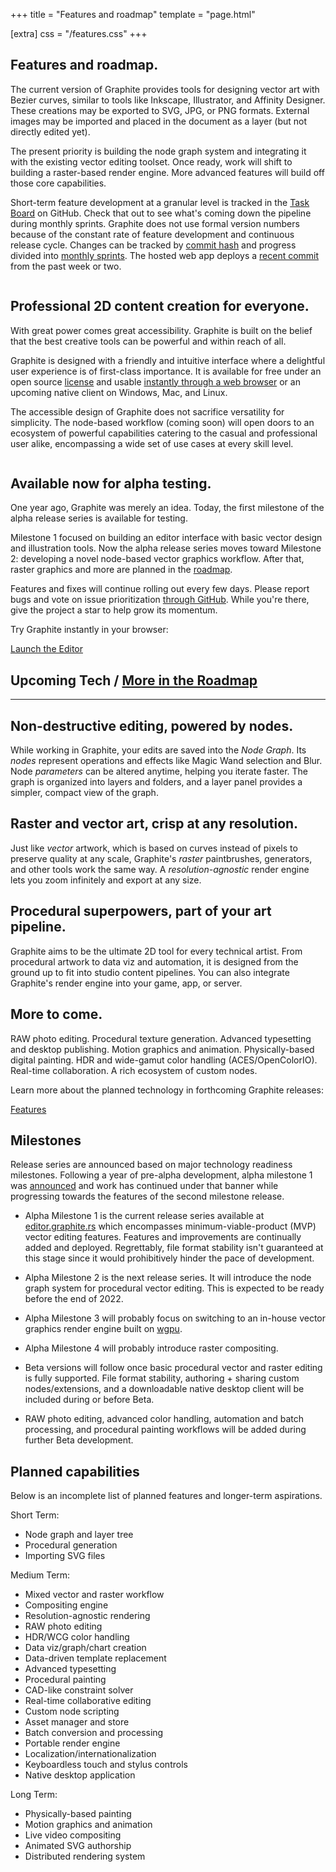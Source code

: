 +++
title = "Features and roadmap"
template = "page.html"

[extra]
css = "/features.css"
+++

<section class="section-row">
<div class="section">

# Features and roadmap.

The current version of Graphite provides tools for designing vector art with Bezier curves, similar to tools like Inkscape, Illustrator, and Affinity Designer. These creations may be exported to SVG, JPG, or PNG formats. External images may be imported and placed in the document as a layer (but not directly edited yet).

The present priority is building the node graph system and integrating it with the existing vector editing toolset. Once ready, work will shift to building a raster-based render engine. More advanced features will build off those core capabilities.

Short-term feature development at a granular level is tracked in the [Task Board](https://github.com/GraphiteEditor/Graphite/projects/1) on GitHub. Check that out to see what's coming down the pipeline during monthly sprints. Graphite does not use formal version numbers because of the constant rate of feature development and continuous release cycle. Changes can be tracked by [commit hash](https://github.com/GraphiteEditor/Graphite/commits/master) and progress divided into [monthly sprints](https://github.com/GraphiteEditor/Graphite/milestones). The hosted web app deploys a [recent commit](https://github.com/GraphiteEditor/Graphite/releases/tag/latest-stable) from the past week or two.

</div>
</section>

<section id="opener-message" class="section-row right">
	<div class="graphic">
		<img src="https://static.graphite.rs/content/index/brush__2.svg" alt="" />
	</div>
	<div class="section">
		<h1>Professional 2D content creation for everyone.</h1>
		<p>
			With great power comes great accessibility. Graphite is built on the belief that the best creative tools can be powerful and within reach of all.
		</p>
		<p>
			Graphite is designed with a friendly and intuitive interface where a delightful user experience is of first-class importance. It is available for free under an open source
			<a href="/license" target="_blank">license</a>
			and usable
			<a href="https://editor.graphite.rs">instantly through a web browser</a>
			or an upcoming native client on Windows, Mac, and Linux.
		</p>
		<p>
			The accessible design of Graphite does not sacrifice versatility for simplicity. The node-based workflow (coming soon) will open doors to an ecosystem of powerful capabilities catering to
			the casual and professional user alike, encompassing a wide set of use cases at every skill level.
		</p>
		<!-- <a href="/blog/mission-statement" class="link arrow">Mission Statement</a> -->
	</div>
</section>

<section id="available-now" class="section-row left">
	<div class="graphic">
		<img src="https://static.graphite.rs/content/index/alpha.svg" alt="" />
	</div>
	<div class="section">
		<h1>Available now for alpha testing.</h1>
		<p>
			One year ago, Graphite was merely an idea. Today, the first milestone of the alpha release series is available for testing.
		</p>
		<p>
			Milestone 1 focused on building an editor interface with basic vector design and illustration tools. Now the alpha release series moves toward Milestone 2: developing a novel node-based
			vector graphics workflow. After that, raster graphics and more are planned in the <a href="/features">roadmap</a>.
		</p>
		<p>
			Features and fixes will continue rolling out every few days. Please report bugs and vote on issue prioritization <a href="https://github.com/GraphiteEditor/Graphite/projects/1">through
				GitHub</a>. While you're there, give the project a star to help grow its momentum.
		</p>
		<p>
			Try Graphite instantly in your browser:
		</p>
		<a href="https://editor.graphite.rs" class="link arrow">Launch the Editor</a>
	</div>
</section>


<section id="upcoming-tech" class="feature-box">
	<div class="box">
		<h1 class="box-header">Upcoming Tech <span> / </span> <a href="/features" class="link arrow">More in the Roadmap</a></h1>
		<hr />
		<div class="triptych">
			<div class="section">
				<h2 class="balance-text">Non-destructive editing, powered by nodes.</h2>
				<!-- <div class="graphic">
					<img src="graphic.svg" alt="" />
				</div> -->
				<p>While working in Graphite, your edits are saved into the <em>Node Graph</em>. Its <em>nodes</em> represent operations and effects like Magic Wand selection and Blur. Node <em>parameters</em> can be altered anytime, helping you iterate faster. The graph is organized into layers and folders, and a layer panel provides a simpler, compact view of the graph.</p>
				<!-- <a href="/blog/node-graph-explained" class="link arrow">Node Graph</a> -->
			</div>
			<div class="section">
				<h2 class="balance-text">Raster and vector art, crisp at any resolution.</h2>
				<!-- <div class="graphic">
					<img src="graphic.svg" alt="" />
				</div> -->
				<p>Just like <em>vector</em> artwork, which is based on curves instead of pixels to preserve quality at any scale, Graphite's <em>raster</em> paintbrushes, generators, and other tools
					work the same way. A <em>resolution-agnostic</em> render engine lets you zoom infinitely and export at any size.</p>
				<!-- <a href="/blog/rendering-pipeline-explained" class="link arrow">Rendering</a> -->
			</div>
			<div class="section">
				<h2 class="balance-text">Procedural superpowers, part of your art pipeline.</h2>
				<!-- <div class="graphic">
					<img src="graphic.svg" alt="" />
				</div> -->
				<p>Graphite aims to be the ultimate 2D tool for every technical artist. From procedural artwork to data viz and automation, it is designed from the ground up to fit into studio content
					pipelines. You can also integrate Graphite's render engine into your game, app, or server.</p>
				<!-- <a href="/blog/graphene-explained" class="link arrow">Graphene</a> -->
			</div>
		</div>
		<div class="section-row right">
			<!-- <div class="graphic">
				<img src="graphic.svg" alt="" />
			</div> -->
			<div class="section">
				<h2>More to come.</h2>
				<p>
					RAW photo editing. Procedural texture generation. Advanced typesetting and desktop publishing. Motion graphics and animation. Physically-based digital painting. HDR and wide-gamut
					color handling (ACES/OpenColorIO). Real-time collaboration. A rich ecosystem of custom nodes.
				</p>
				<p>
					Learn more about the planned technology in forthcoming Graphite releases:
				</p>
				<a href="/features" class="link arrow">Features</a>
			</div>
		</div>
	</div>
</section>

<section class="section-row">
<div class="section">

## Milestones

Release series are announced based on major technology readiness milestones. Following a year of pre-alpha development, alpha milestone 1 was [announced](https://graphite.rs/blog/announcing-graphite-alpha/) and work has continued under that banner while progressing towards the features of the second milestone release.

- Alpha Milestone 1 is the current release series available at [editor.graphite.rs](https://editor.graphite.rs) which encompasses minimum-viable-product (MVP) vector editing features. Features and improvements are continually added and deployed. Regrettably, file format stability isn't guaranteed at this stage since it would prohibitively hinder the pace of development.

- Alpha Milestone 2 is the next release series. It will introduce the node graph system for procedural vector editing. This is expected to be ready before the end of 2022.

- Alpha Milestone 3 will probably focus on switching to an in-house vector graphics render engine built on [wgpu](https://wgpu.rs/).

- Alpha Milestone 4 will probably introduce raster compositing.

- Beta versions will follow once basic procedural vector and raster editing is fully supported. File format stability, authoring + sharing custom nodes/extensions, and a downloadable native desktop client will be included during or before Beta.

- RAW photo editing, advanced color handling, automation and batch processing, and procedural painting workflows will be added during further Beta development.

## Planned capabilities

Below is an incomplete list of planned features and longer-term aspirations.

Short Term:
- Node graph and layer tree
- Procedural generation
- Importing SVG files

Medium Term:
- Mixed vector and raster workflow
- Compositing engine
- Resolution-agnostic rendering
- RAW photo editing
- HDR/WCG color handling
- Data viz/graph/chart creation
- Data-driven template replacement
- Advanced typesetting
- Procedural painting
- CAD-like constraint solver
- Real-time collaborative editing
- Custom node scripting
- Asset manager and store
- Batch conversion and processing
- Portable render engine
- Localization/internationalization
- Keyboardless touch and stylus controls
- Native desktop application

Long Term:
- Physically-based painting
- Motion graphics and animation
- Live video compositing
- Animated SVG authorship
- Distributed rendering system

</div>
</section>
